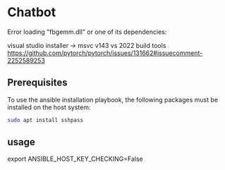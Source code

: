 # Chatbot

Error loading "fbgemm.dll" or one of its dependencies:

visual studio installer -> msvc v143 vs 2022 build tools
https://github.com/pytorch/pytorch/issues/131662#issuecomment-2252589253

## Prerequisites

To use the ansible installation playbook, the following packages must be installed on the host system:

```bash
sudo apt install sshpass
```

## usage

export ANSIBLE_HOST_KEY_CHECKING=False

